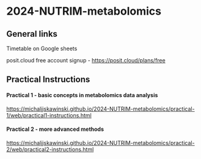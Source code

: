 # 2024-NUTRIM-metabolomics

## General links

Timetable on Google sheets

posit.cloud free account signup - https://posit.cloud/plans/free


## Practical Instructions

#### Practical 1 - basic concepts in metabolomics data analysis 

https://michaljjskawinski.github.io/2024-NUTRIM-metabolomics/practical-1/web/practical1-instructions.html

#### Practical 2 - more advanced methods

https://michaljjskawinski.github.io/2024-NUTRIM-metabolomics/practical-2/web/practical2-instructions.html

